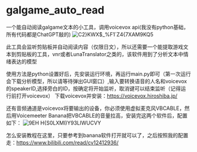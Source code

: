 # galgame_auto_read
一个能自动阅读galgame文本的小工具，调用voicevox api(我没有python基础，所有代码都是ChatGPT敲的)
![C2}KWX$_%F1`Z4{7XAM9KQ5](https://user-images.githubusercontent.com/18525855/231684017-35cb5c51-a4a5-4ef7-b186-e97682bd00a8.png)

此工具会监听剪贴板并自动阅读内容（仅限日文），所以还需要一个能提取游戏文本到剪贴板的工具，vnr或者LunaTranslator之类的，该软件用到了分析文本中情绪表达的模型

使用方法是python设置好后，先安装运行环境，再运行main.py即可（第一次运行会下载分析模型，所以请等待弹出GUI窗口）,输入要转换语音的人名和voicevox的speakerID,选择旁白的ID，按确定将开始监听，取消键可以结束监听（记得运行前打开voicevox）
下载voicevox并安装：https://voicevox.hiroshiba.jp/



还有音频通道是voicevox将要输出的设备，你必须使用虚拟麦克风VBCABLE，然后用Voicemeeter Banana把VBCABLE的音量拉高，安装完这两个软件后，配置如下：
![9EH H{S0LXMI)Y93LIWUCVY](https://user-images.githubusercontent.com/18525855/231685464-36d73800-7fb3-49e6-ab43-3111c515415e.png)


怎么安装教程在这里，只要参考到banana软件打开就可以了，之后按照我的配置走：https://www.bilibili.com/read/cv12412936/
